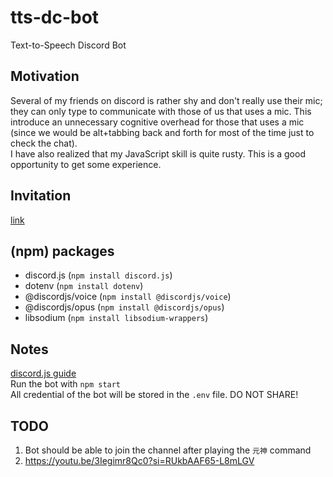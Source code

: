# tts-dc-bot
Text-to-Speech Discord Bot

## Motivation
Several of my friends on discord is rather shy and don't really use their mic; they can only type to communicate with those of us that uses a mic. This introduce an unnecessary cognitive overhead for those that uses a mic (since we would be alt+tabbing back and forth for most of the time just to check the chat).  
I have also realized that my JavaScript skill is quite rusty. This is a good opportunity to get some experience. 

## Invitation
<!-- TODO: Update this link later -->
[link](https://discord.com/api/oauth2/authorize?client_id=1056897753126543392&permissions=4398049658944&scope=bot)

## (npm) packages
- discord.js (`npm install discord.js`)
- dotenv (`npm install dotenv`)
- @discordjs/voice (`npm install @discordjs/voice`)
- @discordjs/opus (`npm install @discordjs/opus`)
- libsodium (`npm install libsodium-wrappers`)

## Notes
[discord.js guide](https://discordjs.guide)  
Run the bot with `npm start`  
All credential of the bot will be stored in the `.env` file. DO NOT SHARE!  

## TODO
1. Bot should be able to join the channel after playing the `元神` command
2. https://youtu.be/3Iegimr8Qc0?si=RUkbAAF65-L8mLGV
